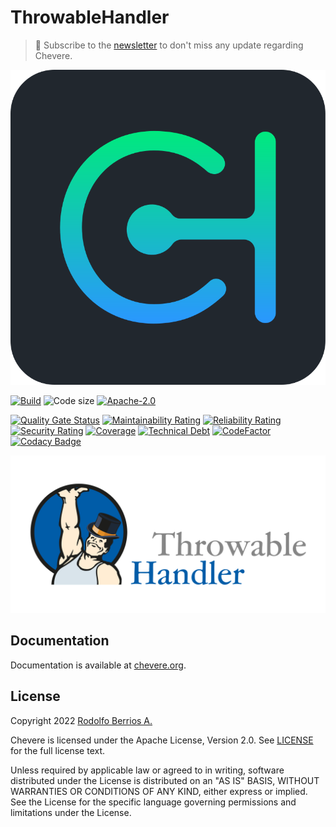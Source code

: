 # ThrowableHandler

> 🔔 Subscribe to the [newsletter](https://chv.to/chevere-newsletter) to don't miss any update regarding Chevere.

![Chevere](chevere.svg)

[![Build](https://img.shields.io/github/workflow/status/chevere/throwable-handler/Test?style=flat-square)](https://github.com/chevere/throwable-handler/actions) ![Code size](https://img.shields.io/github/languages/code-size/chevere/throwable-handler?style=flat-square) [![Apache-2.0](https://img.shields.io/github/license/chevere/throwable-handler?style=flat-square)](LICENSE)

[![Quality Gate Status](https://sonarcloud.io/api/project_badges/measure?project=chevere_throwable-handler&metric=alert_status)](https://sonarcloud.io/dashboard?id=chevere_throwable-handler) [![Maintainability Rating](https://sonarcloud.io/api/project_badges/measure?project=chevere_throwable-handler&metric=sqale_rating)](https://sonarcloud.io/dashboard?id=chevere_throwable-handler) [![Reliability Rating](https://sonarcloud.io/api/project_badges/measure?project=chevere_throwable-handler&metric=reliability_rating)](https://sonarcloud.io/dashboard?id=chevere_throwable-handler) [![Security Rating](https://sonarcloud.io/api/project_badges/measure?project=chevere_throwable-handler&metric=security_rating)](https://sonarcloud.io/dashboard?id=chevere_throwable-handler) [![Coverage](https://sonarcloud.io/api/project_badges/measure?project=chevere_throwable-handler&metric=coverage)](https://sonarcloud.io/dashboard?id=chevere_throwable-handler) [![Technical Debt](https://sonarcloud.io/api/project_badges/measure?project=chevere_throwable-handler&metric=sqale_index)](https://sonarcloud.io/dashboard?id=chevere_throwable-handler) [![CodeFactor](https://www.codefactor.io/repository/github/chevere/throwable-handler/badge)](https://www.codefactor.io/repository/github/chevere/throwable-handler) [![Codacy Badge](https://app.codacy.com/project/badge/Grade/cc09a56d15814ffd9066dcd19a5654c7)](https://www.codacy.com/gh/chevere/throwable-handler/dashboard)

![ThrowableHandler](.github/banner/throwable-handler-logo.svg)

## Documentation

Documentation is available at [chevere.org](https://chevere.org/packages/throwable-handler).

## License

Copyright 2022 [Rodolfo Berrios A.](https://rodolfoberrios.com/)

Chevere is licensed under the Apache License, Version 2.0. See [LICENSE](LICENSE) for the full license text.

Unless required by applicable law or agreed to in writing, software distributed under the License is distributed on an "AS IS" BASIS, WITHOUT WARRANTIES OR CONDITIONS OF ANY KIND, either express or implied. See the License for the specific language governing permissions and limitations under the License.
